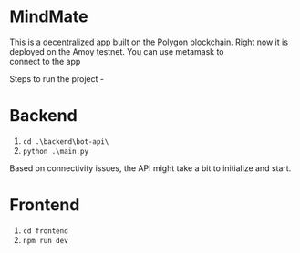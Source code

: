 # MindMate
This is a decentralized app built on the Polygon blockchain. Right now it is deployed on the Amoy testnet. You can use metamask to connect to the app

Steps to run the project -

# Backend
1. `cd .\backend\bot-api\`
2. `python .\main.py`

Based on connectivity issues, the API might take a bit to initialize and start.

# Frontend

1. `cd frontend`
2. `npm run dev`

